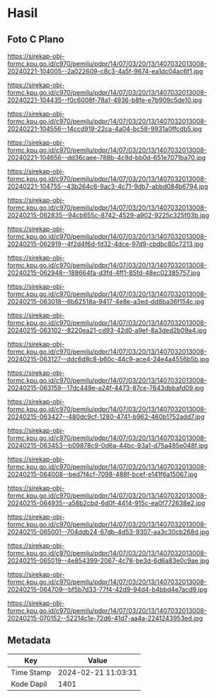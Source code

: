 # Hasil

## Foto C Plano

https://sirekap-obj-formc.kpu.go.id/c970/pemilu/pdpr/14/07/03/20/13/1407032013008-20240221-104005--2a022609-c8c3-4a5f-9674-ea1dc04ac6f1.jpg

https://sirekap-obj-formc.kpu.go.id/c970/pemilu/pdpr/14/07/03/20/13/1407032013008-20240221-104435--f0c6008f-78a1-4936-b8fe-e7b909c5de10.jpg

https://sirekap-obj-formc.kpu.go.id/c970/pemilu/pdpr/14/07/03/20/13/1407032013008-20240221-104556--14ccd919-22ca-4a04-bc58-9931a0ffcdb5.jpg

https://sirekap-obj-formc.kpu.go.id/c970/pemilu/pdpr/14/07/03/20/13/1407032013008-20240221-104656--dd36caee-788b-4c9d-bb0d-651e7071ba70.jpg

https://sirekap-obj-formc.kpu.go.id/c970/pemilu/pdpr/14/07/03/20/13/1407032013008-20240221-104755--43b264c6-9ac3-4c71-9db7-abbd084b6794.jpg

https://sirekap-obj-formc.kpu.go.id/c970/pemilu/pdpr/14/07/03/20/13/1407032013008-20240215-062835--94cb655c-8742-4529-a902-9225c325f03b.jpg

https://sirekap-obj-formc.kpu.go.id/c970/pemilu/pdpr/14/07/03/20/13/1407032013008-20240215-062919--4f2d4f6d-fd32-4dce-97d9-cbdbc80c7213.jpg

https://sirekap-obj-formc.kpu.go.id/c970/pemilu/pdpr/14/07/03/20/13/1407032013008-20240215-062948--188664fa-d3fd-4ff1-85fd-48ec02385757.jpg

https://sirekap-obj-formc.kpu.go.id/c970/pemilu/pdpr/14/07/03/20/13/1407032013008-20240215-063018--6b62518a-9417-4e8e-a3ed-dd8ba36f154c.jpg

https://sirekap-obj-formc.kpu.go.id/c970/pemilu/pdpr/14/07/03/20/13/1407032013008-20240215-063102--8220ea21-cd93-42d0-a9ef-8a3ded2b09a4.jpg

https://sirekap-obj-formc.kpu.go.id/c970/pemilu/pdpr/14/07/03/20/13/1407032013008-20240215-063127--ddc6d8c8-b60c-44c9-ace4-24e4a4556b5b.jpg

https://sirekap-obj-formc.kpu.go.id/c970/pemilu/pdpr/14/07/03/20/13/1407032013008-20240215-063159--17dc449e-a24f-4473-87ce-7643dbbafd09.jpg

https://sirekap-obj-formc.kpu.go.id/c970/pemilu/pdpr/14/07/03/20/13/1407032013008-20240215-063427--480dc9cf-1280-4741-b962-460b1752add7.jpg

https://sirekap-obj-formc.kpu.go.id/c970/pemilu/pdpr/14/07/03/20/13/1407032013008-20240215-063453--b09878c9-0d6a-44bc-93a1-d75a485e048f.jpg

https://sirekap-obj-formc.kpu.go.id/c970/pemilu/pdpr/14/07/03/20/13/1407032013008-20240215-064008--bed7f4cf-7098-488f-bcef-e141f6a15067.jpg

https://sirekap-obj-formc.kpu.go.id/c970/pemilu/pdpr/14/07/03/20/13/1407032013008-20240215-064935--a58b2cbd-6d0f-4414-915c-ea0f772638e2.jpg

https://sirekap-obj-formc.kpu.go.id/c970/pemilu/pdpr/14/07/03/20/13/1407032013008-20240215-065001--704ddb24-67db-4d53-9307-aa3c30cb268d.jpg

https://sirekap-obj-formc.kpu.go.id/c970/pemilu/pdpr/14/07/03/20/13/1407032013008-20240215-065019--4e854399-2067-4c78-be3d-6d6a83e0c9ae.jpg

https://sirekap-obj-formc.kpu.go.id/c970/pemilu/pdpr/14/07/03/20/13/1407032013008-20240215-064709--bf5b7d33-77f4-42d9-94d4-b4bbd4e7acd9.jpg

https://sirekap-obj-formc.kpu.go.id/c970/pemilu/pdpr/14/07/03/20/13/1407032013008-20240215-070152--52214c1e-72d6-41d7-aa4a-2241243953ed.jpg


## Metadata

| Key        | Value               |
| ---------- | ------------------- |
| Time Stamp | 2024-02-21 11:03:31 |
| Kode Dapil | 1401                |



